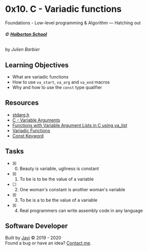 # 0x10. C - Variadic functions
Foundations - Low-level programming & Algorithm ― Hatching out

###### :copyright: **[Holberton School](https://www.holbertonschool.com/)**
by _Julien Barbier_

## Learning Objectives
* What are variadic functions
* How to use ```va_start```, ```va_arg``` and ```va_end``` macros
* Why and how to use the ```const``` type qualifier

## Resources
* [stdarg.h](https://en.wikipedia.org/wiki/Stdarg.h)
* [C - Variable Arguments](https://www.tutorialspoint.com/cprogramming/c_variable_arguments.htm)
* [Functions with Variable Argument Lists in C using va_list](https://www.cprogramming.com/tutorial/c/lesson17.html)
* [Variadic Functions](https://www.gnu.org/software/libc/manual/html_node/Variadic-Functions.html)
* [Const Keyword](https://www.youtube.com/watch?v=1W4oyuOdXv8)

## Tasks
* [x] 0. Beauty is variable, ugliness is constant
* [x] 1. To be is to be the value of a variable
* [ ] 2. One woman's constant is another woman's variable
* [x] 3. To be is a to be the value of a variable
* [x] 4. Real programmers can write assembly code in any language

## Software Developer
Built by [Javi](https://github.com/javi0b01) :copyright: 2019 - 2020  
Found a bug or have an idea? [Contact me](https://www.linkedin.com/in/javi0b01/).
